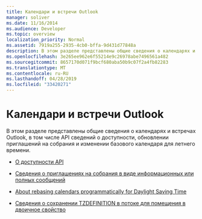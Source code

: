 ```yaml
---
title: Календари и встречи Outlook
manager: soliver
ms.date: 11/16/2014
ms.audience: Developer
ms.topic: overview
localization_priority: Normal
ms.assetid: 7919a255-2935-4cb0-bffa-9d431d77848a
description: В этом разделе представлены общие сведения о календарях и встречах Outlook, в том числе API сведений о доступности, обновлении приглашений на собрания и изменении базового календаря для летнего времени.
ms.openlocfilehash: 3e265ee962e6f55214e9c26978abe7496561a482
ms.sourcegitcommit: 8657170d071f9bcf680aba50b9c07f2a4fb82283
ms.translationtype: MT
ms.contentlocale: ru-RU
ms.lasthandoff: 04/28/2019
ms.locfileid: "33420271"
---
```

# <a name="outlook-calendars-and-appointments"></a>Календари и встречи Outlook

В этом разделе представлены общие сведения о календарях и встречах Outlook, в том числе API сведений о доступности, обновлении приглашений на собрания и изменении базового календаря для летнего времени. 

- [О доступности API](about-the-free-busy-api.md)
    
- [Сведения о приглашениях на собрания в виде информационных или полных сообщений](about-meeting-requests-as-informational-updates-and-full-updates.md)
    
- [About rebasing calendars programmatically for Daylight Saving Time](about-rebasing-calendars-programmatically-for-daylight-saving-time.md)
    
- [Сведения о сохранении TZDEFINITION в потоке для помещения в двоичное свойство](about-persisting-tzdefinition-to-a-stream-to-commit-to-a-binary-property.md)
    

